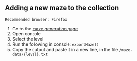 ## Adding a new maze to the collection
`Recommended browser: Firefox`
 1. Go to the [maze generation page](https://a-maze.jothin.tech/2d)
 2. Open console
 3. Select the level
 4. Run the following in console: `exportMaze()`
 5. Copy the output and paste it in a new line, in the file `/maze-data/{level}.txt`